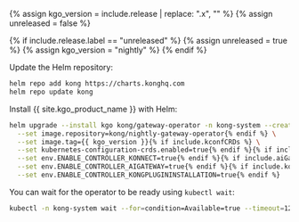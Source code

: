 {% assign kgo_version = include.release | replace: ".x", "" %}
{% assign unreleased = false %}

{% if include.release.label == "unreleased" %}
{% assign unreleased = true %}
{% assign kgo_version = "nightly" %}
{% endif %}

Update the Helm repository:

```bash
helm repo add kong https://charts.konghq.com
helm repo update kong
```

Install {{ site.kgo_product_name }} with Helm:

```bash
helm upgrade --install kgo kong/gateway-operator -n kong-system --create-namespace {% if unreleased %}\
  --set image.repository=kong/nightly-gateway-operator{% endif %} \
  --set image.tag={{ kgo_version }}{% if include.kconfCRDs %} \
  --set kubernetes-configuration-crds.enabled=true{% endif %}{% if include.konnectEntities %} \
  --set env.ENABLE_CONTROLLER_KONNECT=true{% endif %}{% if include.aiGateway %} \
  --set env.ENABLE_CONTROLLER_AIGATEWAY=true{% endif %}{% if include.kongPluginInstallation %} \
  --set env.ENABLE_CONTROLLER_KONGPLUGININSTALLATION=true{% endif %}
```

You can wait for the operator to be ready using `kubectl wait`:

```bash
kubectl -n kong-system wait --for=condition=Available=true --timeout=120s deployment/kgo-gateway-operator-controller-manager
```
